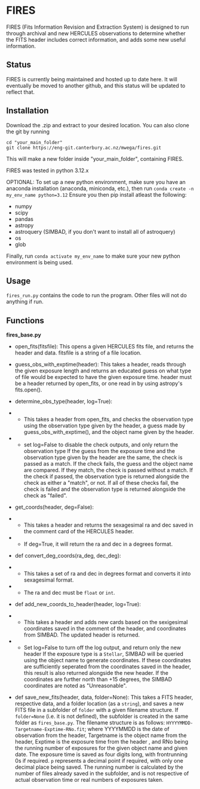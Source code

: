 # FIRES
FIRES (Fits Information Revision and Extraction System) is designed to run through archival and new HERCULES observations to determine whether the FITS header includes correct information, and adds some new useful information.

## Status
FIRES is currently being maintained and hosted up to date here. It will eventually be moved to another github, and this status will be updated to reflect that.
## Installation
Download the .zip and extract to your desired location. You can also clone the git by running
```
cd "your_main_folder"
git clone https://eng-git.canterbury.ac.nz/mwega/fires.git
```
This will make a new folder inside "your_main_folder", containing FIRES.

FIRES was tested in python 3.12.x

OPTIONAL: To set up a new python environment, make sure you have an anaconda installation (anaconda, miniconda, etc.), then run `conda create -n my_env_name python=3.12`
Ensure you then pip install atleast the following:

- numpy
- scipy
- pandas
- astropy
- astroquery (SIMBAD, if you don't want to install all of astroquery)
- os
- glob

Finally, run `conda activate my_env_name` to make sure your new python environment is being used.

## Usage

`fires_run.py` contains the code to run the program. Other files will not do anything if run.

## Functions
**fires_base.py**
- open_fits(fitsfile):
This opens a given HERCULES fits file, and returns the header and data.
fitsfile is a string of a file location.

- guess_obs_with_exptime(header):
This takes a header, reads through the given exposure length and returns an educated guess on what type of file would be expected to have the given exposure time.
header must be a header returned by open_fits, or one read in by using astropy's fits.open().

- determine_obs_type(header, log=True):
- - This takes a header from open_fits, and checks the observation type using the observation type given by the header, a guess made by guess_obs_with_exptime(), and the object name given by the header.
- - set log=False to disable the check outputs, and only return the observation type
If the guess from the exposure time and the observation type given by the header are the same, the check is passed as a match. 
If the check fails, the guess and the object name are compared. If they match, the check is passed without a match.
If the check if passed, the observation type is returned alongside the check as either a "match", or not.
If all of these checks fail, the check is failed and the observation type is returned alongside the check as "failed".


- get_coords(header, deg=False):
- - This takes a header and returns the sexagesimal ra and dec saved in the comment card of the HERCULES header.
- - If deg=True, it will return the ra and dec in a degrees format.

- def convert_deg_coords(ra_deg, dec_deg):
- - This takes a set of ra and dec in degrees format and converts it into sexagesimal format. 
- - The ra and dec must be `float` or `int`.

- def add_new_coords_to_header(header, log=True):
- - This takes a header and adds new cards based on the sexigesimal coordinates saved in the comment of the header, and coordinates from SIMBAD. The updated header is returned.
- - Set log=False to turn off the log output, and return only the new header
If the exposure type is a `Stellar`, SIMBAD will be queried using the object name to generate coordinates. If these coordinates are sufficiently seperated from the coordinates saved in the header, this result is also returned alongside the new header. If the coordinates are further north than +15 degrees, the SIMBAD coordinates are noted as "Unreasonable".

- def save_new_fits(header, data, folder=None):
This takes a FITS header, respective data, and a folder location (as a `string`), and saves a new FITS file in a subfolder of `folder` with a given filename structure.
If `folder=None` (i.e. it is not defined), the subfolder is created in the same folder as `fires_base.py`.
The filename structure is as follows: `HYYYYMMDD-Targetname-Exptime-RNo.fit`; where YYYYMMDD is the date of observation from the header, Targetname is the object name from the header, Exptime is the exposure time from the header , and RNo being the running number of exposures for the given object name and given date.
The exposure time is saved as four digits long, with frontrunning 0s if required. `p` represents a decimal point if required, with only one decimal place being saved.
The running number is calculated by the number of files already saved in the subfolder, and is not respective of actual observation time or real numbers of exposures taken.

